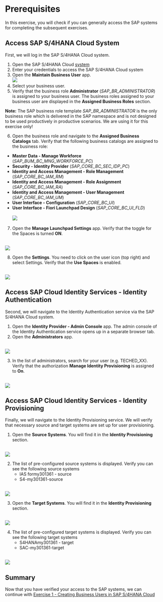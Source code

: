 # Prerequisites

In this exercise, you will check if you can generally access the SAP systems for completing the subsequent exercises.

## Access SAP S/4HANA Cloud System

First, we will log in the SAP S/4HANA Cloud system.

1. Open the SAP S/4HANA Cloud [system](https://my301361.s4hana.ondemand.com/ui#Shell-home)
2. Enter your credentials to access the SAP S/4HANA Cloud system
3. Open the __Maintain Business User__ app.
<br>![](https://github.com/SAP-samples/teched2023-DT167/blob/0758ae69f7d54ebf181bcdeaf6c8a6c7ee731e67/exercises/ex0/images/Maintain_Business_User_app.png)
4. Select your business user.
5. Verify that the business role __Administrator__ (_SAP_BR_ADMINISTRATOR_) is assigned to your business user. The business roles assigned to your business user are displayed in the __Assigned Business Roles__ section.

__Note:__ The SAP business role template _SAP_BR_ADMINISTRATOR_ is the only business role which is delivered in the SAP namespace and is not designed to be used productively in productive scenarios. We are using it for this exercise only!

6. Open the business role and navigate to the __Assigned Business Catalogs__ tab. Verify that the following business catalogs are assigned to the business role:
  * __Master Data - Manage Workforce__ (_SAP_BUM_BC_MNG_WORKFORCE_PC_)
  * __Security - Identity Provider__ (_SAP_CORE_BC_SEC_IDP_PC_)
  * __Identity and Access Management - Role Management__ (_SAP_CORE_BC_IAM_RM_)
  * __Identity and Access Management - Role Assignment__ (_SAP_CORE_BC_IAM_RA_)
  * __Identity and Access Management - User Management__ (_SAP_CORE_BC_IAM_UM_)
  * __User Interface - Configuration__ (_SAP_CORE_BC_UI_)
  * __User Interface - Fiori Launchpad Design__ (_SAP_CORE_BC_UI_FLD_)  
<br>![](https://github.com/SAP-samples/teched2023-DT167/blob/28f4880eec6416ca420457c4936a7071a38cb57d/exercises/ex0/images/BC_IDP.png)

7. Open the __Manage Launchpad Settings__ app. Verify that the toggle for the Spaces is turned __ON__.

<br>![](https://github.com/SAP-samples/teched2023-DT167/blob/e5ae6697c85756eba45c244dc25132156d0db46e/exercises/ex0/images/Spaces_on.png)

8. Open the __Settings__. You need to click on the user icon (top right) and select Settings. Verify that the __Use Spaces__ is enabled.

<br>![](https://github.com/SAP-samples/teched2023-DT167/blob/86e7eb36b04da709a47f98585978d533438127c8/exercises/ex0/images/use_spaces.png)

## Access SAP Cloud Identity Services - Identity Authentication

Second, we will navigate to the Identity Authentication service via the SAP S/4HANA Cloud system.

1. Open the __Identity Provider - Admin Console__ app. The admin console of the Identity Authentication service opens up in a separate browser tab.
2. Open the __Administrators__ app.

<br>![](https://github.com/SAP-samples/teched2023-DT167/blob/6e5509fe1f84a670cc2eedf9204b32252403a510/exercises/ex0/images/Verify_IAS_admin.png)

3. In the list of administrators, search for your user (e.g. TECHED_XX). Verify that the authorization __Manage Identity Provisioning__ is assigned to __On__.

<br>![](https://github.com/SAP-samples/teched2023-DT167/blob/8cd448bdded891bbd4337b6ee00dd751d1e07fbc/exercises/ex0/images/Verify_IPS_auth.png)

## Access SAP Cloud Identity Services - Identity Provisioning

Finally, we will navigate to the Identity Provisioning service. We will verify that necessary source and target systems are set up for user provisioning.

1. Open the __Source Systems__. You will find it in the __Identity Provisioning__ section.

<br>![](https://github.com/SAP-samples/teched2023-DT167/blob/2ed507b05be0ec535ecf4dd7fc0bb2f17f9a5552/exercises/ex0/images/IPS_source_system.png)

2. The list of pre-configured source systems is displayed. Verify you can see the following source systems
   * IAS formy301361 - source
   * S4-my301361-source

<br>![](https://github.com/SAP-samples/teched2023-DT167/blob/0a1fa1e8da9754b569415702949a19a82df0af65/exercises/ex0/images/Verify_ips_source_systems.png)

3. Open the __Target Systems__. You will find it in the __Identity Provisioning__ section.

<br>![](https://github.com/SAP-samples/teched2023-DT167/blob/6930836a81ac06e4d1c3bf5d9edf405e4002b910/exercises/ex0/images/IPS_target_system.png)

4. The list of pre-configured target systems is displayed. Verify you can see the following target systems
   * S4HANAmy301361 - target
   * SAC-my301361-target

<br>![](https://github.com/SAP-samples/teched2023-DT167/blob/23da9f3ac061441a11fc60078e6ec0800b020737/exercises/ex0/images/Verify_ips_target_systems.png)

## Summary

Now that you have verified your access to the SAP systems, we can continue with [Exercise 1 - Creating Business Users in SAP S/4HANA Cloud](../ex1/README.md)
